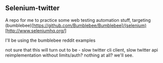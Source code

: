 ## Selenium-twitter

A repo for me to practice some web testing automation stuff, targeting (bumblebee)[https://github.com/Bumblebee/Bumblebee]/(selenium)[http://www.seleniumhq.org/]

I'll be using the bumblebee reddit examples

not sure that this will turn out to be - slow twitter cli client, slow twitter api reimplementation without limits/auth? nothing at all? we'll see.